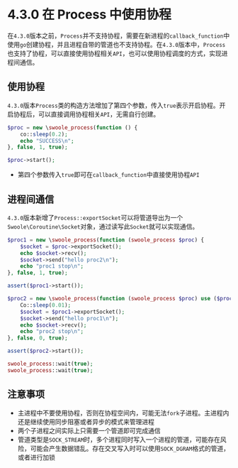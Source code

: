 # 4.3.0 在 Process 中使用协程

在`4.3.0`版本之前，`Process`并不支持协程，需要在新进程的`callback_function`中使用`go`创建协程，并且进程自带的管道也不支持协程。在`4.3.0`版本中，`Process`也支持了协程，可以直接使用协程相关`API`，也可以使用协程调度的方式，实现进程间通信。


使用协程
----
`4.3.0`版本`Process`类的构造方法增加了第四个参数，传入`true`表示开启协程。开启协程后，可以直接调用协程相关`API`，无需自行创建。

```php
$proc = new \swoole_process(function () {
    co::sleep(0.2);
    echo "SUCCESS\n";
}, false, 1, true);

$proc->start();
```

* 第四个参数传入`true`即可在`callback_function`中直接使用协程`API`

进程间通信
----
`4.3.0`版本新增了`Process::exportSocket`可以将管道导出为一个`Swoole\Coroutine\Socket`对象，通过读写此`Socket`就可以实现通信。

```php
$proc1 = new \swoole_process(function (swoole_process $proc) {
    $socket = $proc->exportSocket();
    echo $socket->recv();
    $socket->send("hello proc2\n");
    echo "proc1 stop\n";
}, false, 1, true);

assert($proc1->start());

$proc2 = new \swoole_process(function (swoole_process $proc) use ($proc1) {
    Co::sleep(0.01);
    $socket = $proc1->exportSocket();
    $socket->send("hello proc1\n");
    echo $socket->recv();
    echo "proc2 stop\n";
}, false, 0, true);

assert($proc2->start());

swoole_process::wait(true);
swoole_process::wait(true);
```

注意事项
----
* 主进程中不要使用协程，否则在协程空间内，可能无法`fork`子进程。主进程内还是继续使用同步阻塞或者异步的模式来管理进程
* 两个子进程之间实际上只需要一个管道即可完成通信
* 管道类型是`SOCK_STREAM`时，多个进程同时写入一个进程的管道，可能存在风险，可能会产生数据错乱。存在交叉写入时可以使用`SOCK_DGRAM`格式的管道，或者进行加锁